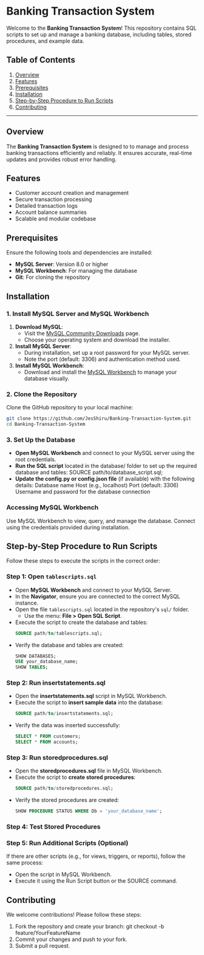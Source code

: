 # Banking Transaction System

Welcome to the **Banking Transaction System**! This repository contains SQL scripts to set up and manage a banking database, including tables, stored procedures, and example data.


## Table of Contents

1. [Overview](#overview)
2. [Features](#features)
3. [Prerequisites](#prerequisites)
4. [Installation](#installation)
5. [Step-by-Step Procedure to Run Scripts](#step-by-step-procedure-to-run-scripts)
6. [Contributing](#contributing)

---

## Overview

The **Banking Transaction System** is designed to to manage and process banking transactions efficiently and reliably. It ensures accurate, real-time updates and provides robust error handling.  

## Features

- Customer account creation and management
- Secure transaction processing
- Detailed transaction logs
- Account balance summaries
- Scalable and modular codebase

## Prerequisites

Ensure the following tools and dependencies are installed:

- **MySQL Server**: Version 8.0 or higher
- **MySQL Workbench**: For managing the database
- **Git**: For cloning the repository  

## Installation

### 1. Install MySQL Server and MySQL Workbench
1. **Download MySQL**:
   - Visit the [MySQL Community Downloads](https://dev.mysql.com/downloads/mysql/) page.
   - Choose your operating system and download the installer.
2. **Install MySQL Server**:
   - During installation, set up a root password for your MySQL server.
   - Note the port (default: 3306) and authentication method used.
3. **Install MySQL Workbench**:
   - Download and install the [MySQL Workbench](https://dev.mysql.com/downloads/workbench/) to manage your database visually.

### 2. Clone the Repository
   Clone the GitHub repository to your local machine:
   ```bash
   git clone https://github.com/JesShiru/Banking-Transaction-System.git
   cd Banking-Transaction-System
   ```
### 3. Set Up the Database
- **Open MySQL Workbench** and connect to your MySQL server using the root credentials.
- **Run the SQL script** located in the database/ folder to set up the required database and tables:
    SOURCE path/to/database_script.sql;
- **Update the config.py or config.json file** (if available) with the following details:
  Database name
  Host (e.g., localhost)
  Port (default: 3306)
  Username and password for the database connection
  
### Accessing MySQL Workbench
Use MySQL Workbench to view, query, and manage the database. 
Connect using the credentials provided during installation.

## Step-by-Step Procedure to Run Scripts

Follow these steps to execute the scripts in the correct order:

### Step 1: Open `tablescripts.sql`
- Open **MySQL Workbench** and connect to your MySQL Server.
- In the **Navigator**, ensure you are connected to the correct MySQL instance.
- Open the file `tablescripts.sql` located in the repository's `sql/` folder.
  - Use the menu: **File > Open SQL Script**.
- Execute the script to create the database and tables:
  ```sql
  SOURCE path/to/tablescripts.sql;
- Verify the database and tables are created:
   ```sql
   SHOW DATABASES;
   USE your_database_name;
   SHOW TABLES;

### Step 2: Run insertstatements.sql
 - Open the **insertstatements.sql** script in MySQL Workbench.
 - Execute the script to **insert sample data** into the database:
   ```sql
   SOURCE path/to/insertstatements.sql;
 - Verify the data was inserted successfully:
   ```sql
   SELECT * FROM customers;
   SELECT * FROM accounts;

### Step 3: Run storedprocedures.sql
- Open the **storedprocedures.sql** file in MySQL Workbench.
- Execute the script to **create stored procedures**:
   ```sql
   SOURCE path/to/storedprocedures.sql;
- Verify the stored procedures are created:
   ```sql
   SHOW PROCEDURE STATUS WHERE Db = 'your_database_name';

### Step 4: Test Stored Procedures

### Step 5: Run Additional Scripts (Optional)
If there are other scripts (e.g., for views, triggers, or reports), follow the same process:

- Open the script in MySQL Workbench.
- Execute it using the Run Script button or the SOURCE command.

## Contributing
We welcome contributions! Please follow these steps:
1. Fork the repository and create your branch:
git checkout -b feature/YourFeatureName
2. Commit your changes and push to your fork.
3. Submit a pull request.
